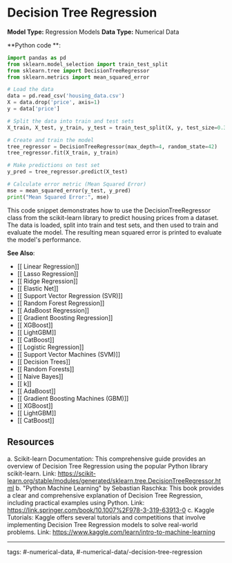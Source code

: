#  Decision Tree Regression
**Model Type:**  Regression Models
**Data Type:**  Numerical Data

**Python code **:


```python
import pandas as pd
from sklearn.model_selection import train_test_split
from sklearn.tree import DecisionTreeRegressor
from sklearn.metrics import mean_squared_error

# Load the data
data = pd.read_csv('housing_data.csv')
X = data.drop('price', axis=1)
y = data['price']

# Split the data into train and test sets
X_train, X_test, y_train, y_test = train_test_split(X, y, test_size=0.3, random_state=42)

# Create and train the model
tree_regressor = DecisionTreeRegressor(max_depth=4, random_state=42)
tree_regressor.fit(X_train, y_train)

# Make predictions on test set
y_pred = tree_regressor.predict(X_test)

# Calculate error metric (Mean Squared Error)
mse = mean_squared_error(y_test, y_pred)
print("Mean Squared Error:", mse)
```

This code snippet demonstrates how to use the DecisionTreeRegressor class from the scikit-learn library to predict housing prices from a dataset. The data is loaded, split into train and test sets, and then used to train and evaluate the model. The resulting mean squared error is printed to evaluate the model's performance.


**See Also**:

- [[ Linear Regression]]
- [[ Lasso Regression]]
- [[ Ridge Regression]]
- [[ Elastic Net]]
- [[ Support Vector Regression (SVR)]]
- [[ Random Forest Regression]]
- [[ AdaBoost Regression]]
- [[ Gradient Boosting Regression]]
- [[ XGBoost]]
- [[ LightGBM]]
- [[ CatBoost]]
- [[ Logistic Regression]]
- [[ Support Vector Machines (SVM)]]
- [[ Decision Trees]]
- [[ Random Forests]]
- [[ Naive Bayes]]
- [[ k]]
- [[ AdaBoost]]
- [[ Gradient Boosting Machines (GBM)]]
- [[ XGBoost]]
- [[ LightGBM]]
- [[ CatBoost]]
## Resources

a. Scikit-learn Documentation: This comprehensive guide provides an overview of Decision Tree Regression using the popular Python library scikit-learn.
Link: https://scikit-learn.org/stable/modules/generated/sklearn.tree.DecisionTreeRegressor.html
b. "Python Machine Learning" by Sebastian Raschka: This book provides a clear and comprehensive explanation of Decision Tree Regression, including practical examples using Python.
Link: https://link.springer.com/book/10.1007%2F978-3-319-63913-0
c. Kaggle Tutorials: Kaggle offers several tutorials and competitions that involve implementing Decision Tree Regression models to solve real-world problems.
Link: https://www.kaggle.com/learn/intro-to-machine-learning


---
tags: #-numerical-data, #-numerical-data/-decision-tree-regression

